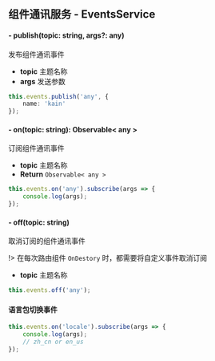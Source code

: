 ## 组件通讯服务 - EventsService

#### - publish(topic: string, args?: any)

发布组件通讯事件

- **topic** 主题名称
- **args** 发送参数

``` typescript
this.events.publish('any', {
    name: 'kain'
});
```

#### - on(topic: string): Observable< any >

订阅组件通讯事件

- **topic** 主题名称
- **Return** `Observable< any >`

```typescript
this.events.on('any').subscribe(args => {
    console.log(args);
});
```

#### - off(topic: string)

取消订阅的组件通讯事件

!> 在每次路由组件 `OnDestory` 时，都需要将自定义事件取消订阅

- **topic** 主题名称

```typescript
this.events.off('any');
```

#### 语言包切换事件

```typescript
this.events.on('locale').subscribe(args => {
    console.log(args);
    // zh_cn or en_us
});
```

